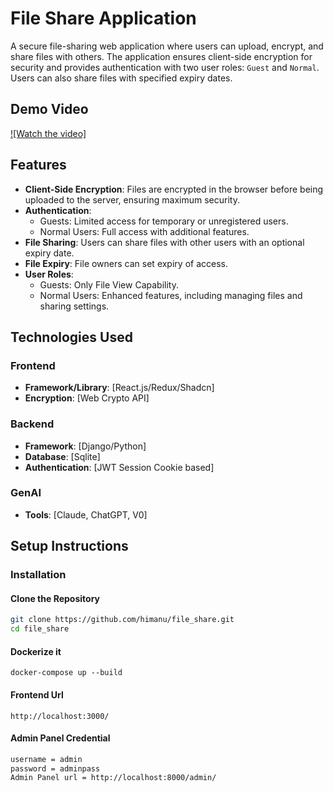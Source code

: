 # File Share Application

A secure file-sharing web application where users can upload, encrypt, and share files with others. The application ensures client-side encryption for security and provides authentication with two user roles: `Guest` and `Normal`. Users can also share files with specified expiry dates.

## Demo Video
[![Watch the video]](https://github.com/himanu/file_share/blob/main/output.mp4)
## Features

- **Client-Side Encryption**: Files are encrypted in the browser before being uploaded to the server, ensuring maximum security.
- **Authentication**: 
  - Guests: Limited access for temporary or unregistered users.
  - Normal Users: Full access with additional features.
- **File Sharing**: Users can share files with other users with an optional expiry date.
- **File Expiry**: File owners can set expiry of access.
- **User Roles**: 
  - Guests: Only File View Capability.
  - Normal Users: Enhanced features, including managing files and sharing settings.

## Technologies Used

### Frontend
- **Framework/Library**: [React.js/Redux/Shadcn]
- **Encryption**: [Web Crypto API]

### Backend
- **Framework**: [Django/Python]
- **Database**: [Sqlite]
- **Authentication**: [JWT Session Cookie based]

### GenAI
- **Tools**: [Claude, ChatGPT, V0]

## Setup Instructions

### Installation

#### Clone the Repository
```bash
git clone https://github.com/himanu/file_share.git
cd file_share

```
#### Dockerize it
```
docker-compose up --build
```
#### Frontend Url
```
http://localhost:3000/
```

#### Admin Panel Credential
```bash
username = admin
password = adminpass
Admin Panel url = http://localhost:8000/admin/
```

